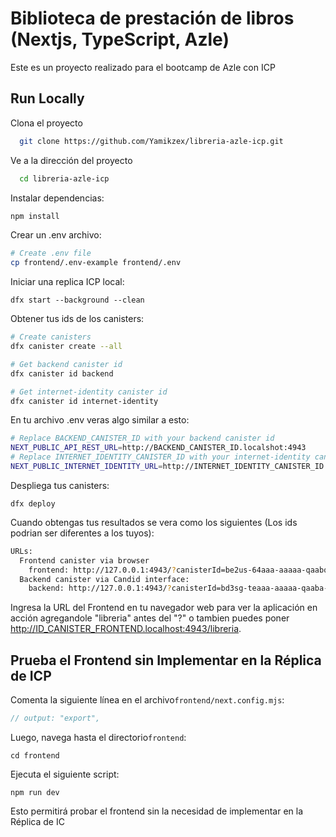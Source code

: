 # Biblioteca de prestación de libros (Nextjs, TypeScript, Azle)

Este es un proyecto realizado para el bootcamp de Azle con ICP 

## Run Locally

Clona el proyecto 

```bash
  git clone https://github.com/Yamikzex/libreria-azle-icp.git
```

Ve a la dirección del proyecto

```bash
  cd libreria-azle-icp
```

Instalar dependencias:

```bash
npm install
```

Crear un .env archivo:

```bash
# Create .env file
cp frontend/.env-example frontend/.env
```

Iniciar una replica ICP local:    

`dfx start --background --clean`

Obtener tus ids de los canisters:

```bash
# Create canisters
dfx canister create --all

# Get backend canister id
dfx canister id backend

# Get internet-identity canister id
dfx canister id internet-identity
```

En tu archivo .env veras algo similar a esto:

```bash
# Replace BACKEND_CANISTER_ID with your backend canister id
NEXT_PUBLIC_API_REST_URL=http://BACKEND_CANISTER_ID.localshot:4943
# Replace INTERNET_IDENTITY_CANISTER_ID with your internet-identity canister id
NEXT_PUBLIC_INTERNET_IDENTITY_URL=http://INTERNET_IDENTITY_CANISTER_ID.localshot:4943
```

Despliega tus canisters:

`dfx deploy`

Cuando obtengas tus resultados se vera como los siguientes (Los ids podrian ser diferentes a los tuyos):

```bash
URLs:
  Frontend canister via browser
    frontend: http://127.0.0.1:4943/?canisterId=be2us-64aaa-aaaaa-qaabq-cai
  Backend canister via Candid interface:
    backend: http://127.0.0.1:4943/?canisterId=bd3sg-teaaa-aaaaa-qaaba-cai&id=bkyz2-fmaaa-aaaaa-qaaaq-cai
```

Ingresa la URL del Frontend en tu navegador web para ver la aplicación en acción agregandole "libreria" antes del "?" o tambien puedes poner http://ID_CANISTER_FRONTEND.localhost:4943/libreria.

## Prueba el Frontend sin Implementar en la Réplica de ICP

Comenta la siguiente línea en el archivo`frontend/next.config.mjs`:

```javascript
// output: "export",
```

Luego, navega hasta el directorio`frontend`:

`cd frontend`

Ejecuta el siguiente script:

`npm run dev`

Esto permitirá probar el frontend sin la necesidad de implementar en la Réplica de IC